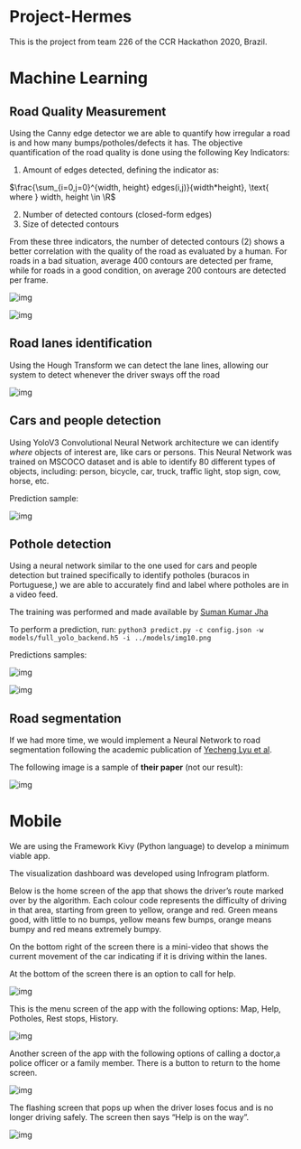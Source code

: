 # Project-Hermes

This is the project from team 226 of the CCR Hackathon 2020, Brazil.

# Machine Learning

## Road Quality Measurement

Using the Canny edge detector we are able to quantify how irregular a road is and how many bumps/potholes/defects it has. The objective quantification of the road quality is done using the following Key Indicators:

1) Amount of edges detected, defining the indicator as:

$\frac{\sum_{i=0,j=0}^{width, height} edges(i,j)}{width*height}, \text{  where } width, height \in \R$


2) Number of detected contours (closed-form edges)
3) Size of detected contours

From these three indicators, the number of detected contours (2) shows a better correlation with the quality of the road as evaluated by a human. For roads in a bad situation, average 400 contours are detected per frame, while for roads in a good condition, on average 200 contours are detected per frame.

![img](images/canny2.png)

![img](images/canny1.png)

## Road lanes identification
Using the Hough Transform we can detect the lane lines, allowing our system to detect whenever the driver sways off the road

![img](images/hough1.png)

## Cars and people detection

Using YoloV3 Convolutional Neural Network architecture we can identify *where* objects of interest are, like cars or persons. This Neural Network was trained on MSCOCO dataset and is able to identify 80 different types of objects, including: person, bicycle, car, truck, traffic light, stop sign, cow, horse, etc.

Prediction sample:

![img](images/yolo2.png)

## Pothole detection

Using a neural network similar to the one used for cars and people detection but trained specifically to identify potholes (buracos in Portuguese,) we are able to accurately find and label where potholes are in a video feed. 

The training was performed and made available by [Suman Kumar Jha](https://github.com/jhasuman/potholes-detection)

To perform a prediction, run: `python3 predict.py -c config.json -w models/full_yolo_backend.h5 -i ../models/img10.png` 

Predictions samples:

![img](images/pothole1.jpg)

![img](images/pothole2.png)

## Road segmentation

If we had more time, we would implement a Neural Network to road segmentation following the academic publication of [Yecheng Lyu et al](https://arxiv.org/abs/1808.04450).

The following image is a sample of **their paper** (not our result):

![img](images/segmentation1.png)

# Mobile

We are using the Framework Kivy (Python language) to develop a minimum viable app.

The visualization dashboard was developed using Infrogram platform.

Below is the home screen of the app that shows the driver’s route marked over by the algorithm. Each colour code represents the difficulty of driving in that area, starting from green to yellow, orange and red. Green means good, with little to no bumps, yellow means few bumps, orange means bumpy and red means extremely bumpy. 

On the bottom right of the screen there is a mini-video that shows the current movement of the car indicating if it is driving within the lanes. 

At the bottom of the screen there is an option to call for help.

![img](Hermes_Mobile/data/assets/0.png)

This is the menu screen of the app with the following options: Map, Help, Potholes, Rest stops, History.

![img](Hermes_Mobile/data/assets/1.png)

Another screen of the app with the following options of calling a doctor,a police officer or a family member. There is a button to return to the home screen.

![img](Hermes_Mobile/data/assets/2.png)

The flashing screen that pops up when the driver loses focus and is no longer driving safely. The screen then says “Help is on the way”. 

![img](Hermes_Mobile/data/assets/screen1.gif)
